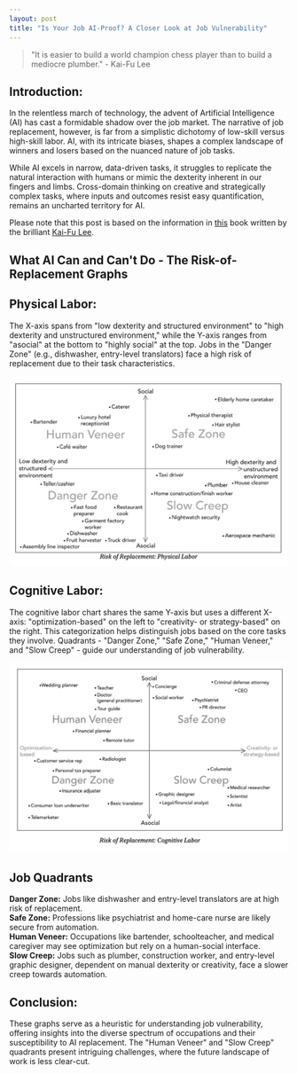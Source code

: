 ```yaml
---
layout: post
title: "Is Your Job AI-Proof? A Closer Look at Job Vulnerability"
---
```


> "It is easier to build a world champion chess player than to build a mediocre plumber." - Kai-Fu Lee

## Introduction:

In the relentless march of technology, the advent of Artificial Intelligence (AI) has cast a formidable shadow over the job market. The narrative of job replacement, however, is far from a simplistic dichotomy of low-skill versus high-skill labor. AI, with its intricate biases, shapes a complex landscape of winners and losers based on the nuanced nature of job tasks.

While AI excels in narrow, data-driven tasks, it struggles to replicate the natural interaction with humans or mimic the dexterity inherent in our fingers and limbs. Cross-domain thinking on creative and strategically complex tasks, where inputs and outcomes resist easy quantification, remains an uncharted territory for AI.

Please note that this post is based on the information in <a href = "https://www.amazon.ca/AI-Superpowers-China-Silicon-Valley/dp/0358105587/ref=sr_1_1?crid=LQ88F8SYT7AB&keywords=ai+superpowers+china%2C+silicon+valley&qid=1704217212&sprefix=AI+s%2Caps%2C103&sr=8-1"  target="_blank">this</a> book written by the brilliant <a href = "https://www.linkedin.com/in/kaifulee/"  target="_blank">Kai-Fu Lee</a>.

## What AI Can and Can't Do - The Risk-of-Replacement Graphs

## Physical Labor:
The X-axis spans from "low dexterity and structured environment" to "high dexterity and unstructured environment," while the Y-axis ranges from "asocial" at the bottom to "highly social" at the top. Jobs in the "Danger Zone" (e.g., dishwasher, entry-level translators) face a high risk of replacement due to their task characteristics.

![Physical Labor](/public/images/2.png "Risk of Replacement: Physical Labor")

## Cognitive Labor:
The cognitive labor chart shares the same Y-axis but uses a different X-axis: "optimization-based" on the left to "creativity- or strategy-based" on the right. This categorization helps distinguish jobs based on the core tasks they involve. Quadrants - "Danger Zone," "Safe Zone," "Human Veneer," and "Slow Creep" - guide our understanding of job vulnerability.

![Cognitive Labor](/public/images/1.png "Risk of Replacement: Cognitive Labor")

## Job Quadrants

**Danger Zone:** Jobs like dishwasher and entry-level translators are at high risk of replacement.<br>
**Safe Zone:** Professions like psychiatrist and home-care nurse are likely secure from automation.<br>
**Human Veneer:** Occupations like bartender, schoolteacher, and medical caregiver may see optimization but rely on a human-social interface.<br>
**Slow Creep:** Jobs such as plumber, construction worker, and entry-level graphic designer, dependent on manual dexterity or creativity, face a slower creep towards automation.<br>

## Conclusion:

These graphs serve as a heuristic for understanding job vulnerability, offering insights into the diverse spectrum of occupations and their susceptibility to AI replacement. The "Human Veneer" and "Slow Creep" quadrants present intriguing challenges, where the future landscape of work is less clear-cut.